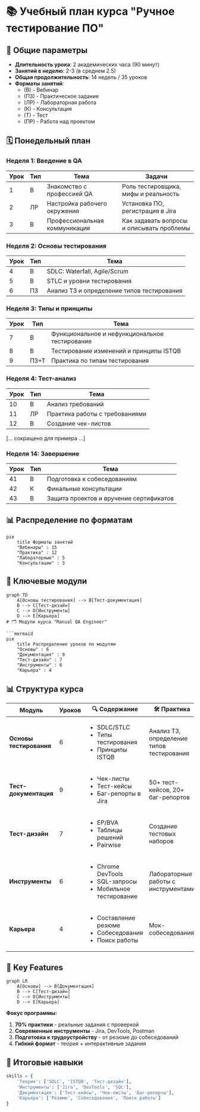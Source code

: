 # 📚 Учебный план курса "Ручное тестирование ПО"

## 📅 Общие параметры
- **Длительность урока**: 2 академических часа (90 минут)
- **Занятий в неделю**: 2-3 (в среднем 2.5)
- **Общая продолжительность**: 14 недель / 35 уроков
- **Форматы занятий**:
  - (В) - Вебинар
  - (ПЗ) - Практическое задание
  - (ЛР) - Лабораторная работа
  - (К) - Консультация
  - (Т) - Тест
  - (ПР) - Работа над проектом

## 🗓 Понедельный план

### Неделя 1: Введение в QA
| Урок | Тип | Тема | Задачи |
|------|-----|------|--------|
| 1 | В | Знакомство с профессией QA | Роль тестировщика, мифы и реальность |
| 2 | ЛР | Настройка рабочего окружения | Установка ПО, регистрация в Jira |
| 3 | В | Профессиональная коммуникация | Как задавать вопросы и описывать проблемы |

### Неделя 2: Основы тестирования
| Урок | Тип | Тема |
|------|-----|------|
| 4 | В | SDLC: Waterfall, Agile/Scrum |
| 5 | В | STLC и уровни тестирования |
| 6 | ПЗ | Анализ ТЗ и определение типов тестирования |

### Неделя 3: Типы и принципы
| Урок | Тип | Тема |
|------|-----|------|
| 7 | В | Функциональное и нефункциональное тестирование |
| 8 | В | Тестирование изменений и принципы ISTQB |
| 9 | ПЗ+Т | Практика по типам тестирования |

### Неделя 4: Тест-анализ
| Урок | Тип | Тема |
|------|-----|------|
| 10 | В | Анализ требований |
| 11 | ЛР | Практика работы с требованиями |
| 12 | В | Создание чек-листов |

[... сокращено для примера ...]

### Неделя 14: Завершение
| Урок | Тип | Тема |
|------|-----|------|
| 41 | В | Подготовка к собеседованиям |
| 42 | К | Финальные консультации |
| 43 | В | Защита проектов и вручение сертификатов |

## 📊 Распределение по форматам
```mermaid
pie
    title Форматы занятий
    "Вебинары" : 15
    "Практика" : 12
    "Лабораторные" : 5
    "Консультации" : 3
```
## 📌 Ключевые модули

```mermaid
graph TD
    A[Основы тестирования] --> B[Тест-документация]
    B --> C[Тест-дизайн]
    C --> D[Инструменты]
    D --> E[Карьера]
# 🗂 Модули курса "Manual QA Engineer"

```mermaid
pie
    title Распределение уроков по модулям
    "Основы" : 6
    "Документация" : 9
    "Тест-дизайн" : 7
    "Инструменты" : 6
    "Карьера" : 4
```

## 📊 Структура курса

| Модуль | Уроков | 🔍 Содержание | 🛠 Практика |
|--------|--------|---------------|-------------|
| **Основы тестирования** | 6 | <ul><li>SDLC/STLC</li><li>Типы тестирования</li><li>Принципы ISTQB</li></ul> | Анализ ТЗ, определение типов тестирования |
| **Тест-документация** | 9 | <ul><li>Чек-листы</li><li>Тест-кейсы</li><li>Баг-репорты в Jira</li></ul> | 50+ тест-кейсов, 20+ баг-репортов |
| **Тест-дизайн** | 7 | <ul><li>EP/BVA</li><li>Таблицы решений</li><li>Pairwise</li></ul> | Создание тестовых наборов |
| **Инструменты** | 6 | <ul><li>Chrome DevTools</li><li>SQL-запросы</li><li>Мобильное тестирование</li></ul> | Лабораторные работы с инструментами |
| **Карьера** | 4 | <ul><li>Составление резюме</li><li>Собеседования</li><li>Поиск работы</li></ul> | Мок-собеседования |

## 📌 Key Features

```mermaid
graph LR
    A[Основы] --> B[Документация]
    B --> C[Тест-дизайн]
    C --> D[Инструменты]
    D --> E[Карьера]
```

**Фокус программы:**
1. **70% практики** - реальные задания с проверкой
2. **Современные инструменты** - Jira, DevTools, Postman
3. **Подготовка к трудоустройству** - от резюме до собеседований
4. **Гибкий формат** - теория + интерактивные задания

## 🎯 Итоговые навыки
```python
skills = {
    'Теория': ['SDLC', 'ISTQB', 'Тест-дизайн'],
    'Инструменты': ['Jira', 'DevTools', 'SQL'],
    'Документация': ['Тест-кейсы', 'Чек-листы', 'Баг-репорты'],
    'Карьера': ['Резюме', 'Собеседования', 'Поиск работы']
}
```
